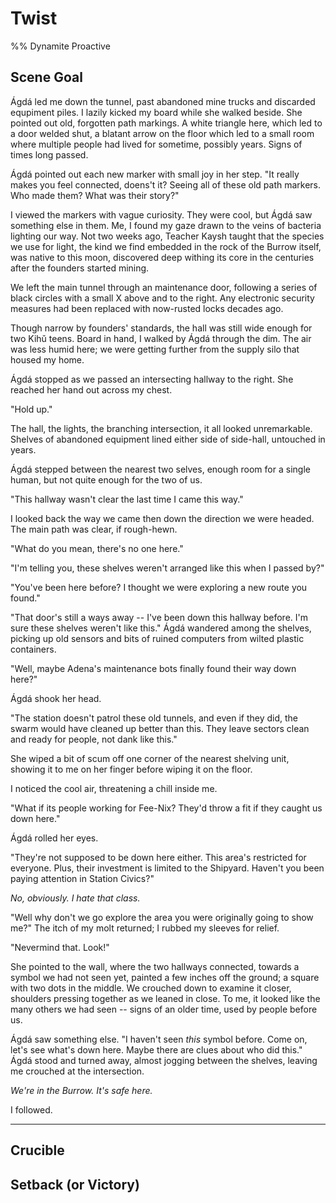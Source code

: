 # Twist

%% Dynamite Proactive

<!--
For voice:
Agatha  -> Ágdá
Samson -> Sase
 -->

## Scene Goal

Ágdá led me down the tunnel, past abandoned mine trucks and discarded equpiment piles.
I lazily kicked my board while she walked beside.
She pointed out old, forgotten path markings.
A white triangle here, which led to a door welded shut, a blatant arrow on the floor which led to a small room where multiple people had lived for sometime, possibly years.
Signs of times long passed.

Ágdá pointed out each new marker with small joy in her step.
"It really makes you feel connected, doens't it?
Seeing all of these old path markers.
Who made them?
What was their story?" <!-- TODO: Agda has more knowledge / history of who used these and how. -->

I viewed the markers with vague curiosity.
They were cool, but Ágdá saw something else in them.
Me, I found my gaze drawn to the veins of bacteria lighting our way.
Not two weeks ago, Teacher Kaysh taught that the species we use for light, the kind we find embedded in the rock of the Burrow itself, was native to this moon, discovered deep withing its core in the centuries after the founders started mining.

We left the main tunnel through an maintenance door, following a series of black circles with a small X above and to the right.
Any electronic security measures had been replaced with now-rusted locks decades ago. <!-- TODO: replace this -- analog locks are important later -->

Though narrow by founders' standards, the hall was still wide enough for two Kihǔ teens. Board in hand, I walked by Ágdá through the dim. The air was less humid here; we were getting further from the supply silo that housed my home.

Ágdá stopped as we passed an intersecting hallway to the right. She reached her hand out across my chest.

"Hold up."

The hall, the lights, the branching intersection, it all looked unremarkable. Shelves of abandoned equipment lined either side of side-hall, untouched in years.

Ágdá stepped between the nearest two selves, enough room for a single human, but not quite enough for the two of us.

"This hallway wasn't clear the last time I came this way."

I looked back the way we came then down the direction we were headed. The main path was clear, if rough-hewn.

"What do you mean, there's  no one here."

"I'm telling you, these shelves weren't arranged like this when I passed by?"

"You've been here before? I thought we were exploring a new route you found."

"That door's still a ways away -- I've been down this hallway before. I'm sure these shelves weren't like this." Ágdá wandered among the shelves, picking up old sensors and bits of ruined computers from wilted plastic containers.

<!-- Sase internal reaction -->
"Well, maybe Adena's maintenance bots finally found their way down here?"

Ágdá shook her head.

"The station doesn't patrol these old tunnels, and even if they did, the swarm would have cleaned up better than this. They leave sectors clean and ready for people, not dank like this."

She wiped a bit of scum off one corner of the nearest shelving unit, showing it to me on her finger before wiping it on the floor.

<!-- TODO: remove mention of the Shipyard or the War from 02_development -->

I noticed the cool air, threatening a chill inside me.

<!-- TODO: denial -->

"What if its people working for Fee-Nix? They'd throw a fit if they caught us down here."

Ágdá rolled her eyes.

"They're not supposed to be down here either. This area's restricted for everyone. Plus, their investment is limited to the Shipyard. Haven't you been paying attention in Station Civics?"

*No, obviously. I hate that class.*

"Well why don't we go explore the area you were originally going to show me?" The itch of my molt returned; I rubbed my sleeves for relief.

"Nevermind that. Look!"

She pointed to the wall, where the two hallways connected, towards a symbol we had not seen yet, painted a few inches off the ground; a square with two dots in the middle.
We crouched down to examine it closer, shoulders pressing together as we leaned in close. <!-- TODO: introduce some sort of local light source -->
To me, it looked like the many others we had seen -- signs of an older time, used by people before us.

Ágdá saw something else.
"I haven't seen *this* symbol before. Come on, let's see what's down here. Maybe there are clues about who did this." Ágdá stood and turned away, almost jogging between the shelves, leaving me crouched at the intersection.

*We're in the Burrow. It's safe here.*

I followed.

****

## Crucible

<!-- THOUGHT: What if Sase's molting scales cause a problem? Maybe they get left behind and the spies notice? -->

## Setback (or Victory)
